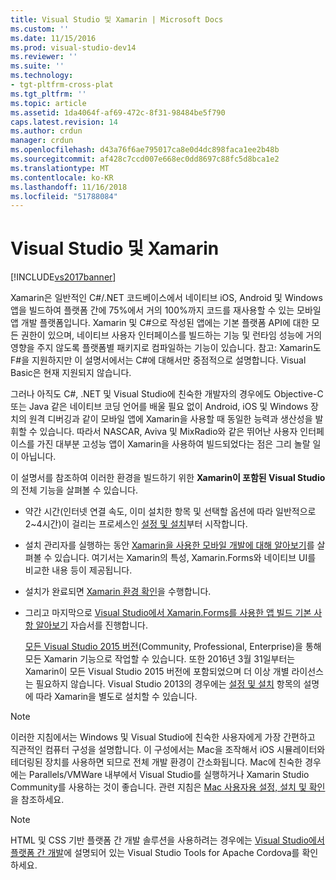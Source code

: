 ```yaml
---
title: Visual Studio 및 Xamarin | Microsoft Docs
ms.custom: ''
ms.date: 11/15/2016
ms.prod: visual-studio-dev14
ms.reviewer: ''
ms.suite: ''
ms.technology:
- tgt-pltfrm-cross-plat
ms.tgt_pltfrm: ''
ms.topic: article
ms.assetid: 1da4064f-af69-472c-8f31-98484be5f790
caps.latest.revision: 14
ms.author: crdun
manager: crdun
ms.openlocfilehash: d43a76f6ae795017ca8e0d4dc898faca1ee2b48b
ms.sourcegitcommit: af428c7ccd007e668ec0dd8697c88fc5d8bca1e2
ms.translationtype: MT
ms.contentlocale: ko-KR
ms.lasthandoff: 11/16/2018
ms.locfileid: "51788084"
---
```

# <a name="visual-studio-and-xamarin"></a>Visual Studio 및 Xamarin
[!INCLUDE[vs2017banner](../includes/vs2017banner.md)]

  
Xamarin은 일반적인 C#/.NET 코드베이스에서 네이티브 iOS, Android 및 Windows 앱을 빌드하여 플랫폼 간에 75%에서 거의 100%까지 코드를 재사용할 수 있는 모바일 앱 개발 플랫폼입니다. Xamarin 및 C#으로 작성된 앱에는 기본 플랫폼 API에 대한 모든 권한이 있으며, 네이티브 사용자 인터페이스를 빌드하는 기능 및 런타임 성능에 거의 영향을 주지 않도록 플랫폼별 패키지로 컴파일하는 기능이 있습니다. 참고: Xamarin도 F#을 지원하지만 이 설명서에서는 C#에 대해서만 중점적으로 설명합니다. Visual Basic은 현재 지원되지 않습니다.  
  
 그러나 아직도 C#, .NET 및 Visual Studio에 친숙한 개발자의 경우에도 Objective-C 또는 Java 같은 네이티브 코딩 언어를 배울 필요 없이 Android, iOS 및 Windows 장치의 원격 디버깅과 같이 모바일 앱에 Xamarin을 사용할 때 동일한 능력과 생산성을 발휘할 수 있습니다. 따라서 NASCAR, Aviva 및 MixRadio와 같은 뛰어난 사용자 인터페이스를 가진 대부분 고성능 앱이 Xamarin을 사용하여 빌드되었다는 점은 그리 놀랄 일이 아닙니다.  
  
 이 설명서를 참조하여 이러한 환경을 빌드하기 위한 **Xamarin이 포함된 Visual Studio**의 전체 기능을 살펴볼 수 있습니다.  
  
- 약간 시간(인터넷 연결 속도, 이미 설치한 항목 및 선택할 옵션에 따라 일반적으로 2~4시간)이 걸리는 프로세스인 [설정 및 설치](../cross-platform/setup-and-install.md)부터 시작합니다.  
  
- 설치 관리자를 실행하는 동안 [Xamarin을 사용한 모바일 개발에 대해 알아보기](../cross-platform/learn-about-mobile-development-with-xamarin.md)를 살펴볼 수 있습니다. 여기서는 Xamarin의 특성, Xamarin.Forms와 네이티브 UI를 비교한 내용 등이 제공됩니다.  
  
- 설치가 완료되면 [Xamarin 환경 확인](../cross-platform/verify-your-xamarin-environment.md)을 수행합니다.  
  
- 그리고 마지막으로 [Visual Studio에서 Xamarin.Forms를 사용한 앱 빌드 기본 사항 알아보기](../cross-platform/learn-app-building-basics-with-xamarin-forms-in-visual-studio.md) 자습서를 진행합니다.  
  
  [모든 Visual Studio 2015 버전](https://www.visualstudio.com/vs-2015-product-editions)(Community, Professional, Enterprise)을 통해 모든 Xamarin 기능으로 작업할 수 있습니다. 또한 2016년 3월 31일부터는 Xamarin이 모든 Visual Studio 2015 버전에 포함되었으며 더 이상 개별 라이선스는 필요하지 않습니다. Visual Studio 2013의 경우에는 [설정 및 설치](../cross-platform/setup-and-install.md) 항목의 설명에 따라 Xamarin을 별도로 설치할 수 있습니다.  
  
> [!NOTE]
>  이러한 지침에서는 Windows 및 Visual Studio에 친숙한 사용자에게 가장 간편하고 직관적인 컴퓨터 구성을 설명합니다. 이 구성에서는 Mac을 조작해서 iOS 시뮬레이터와 테더링된 장치를 사용하면 되므로 전체 개발 환경이 간소화됩니다. Mac에 친숙한 경우에는 Parallels/VMWare 내부에서 Visual Studio를 실행하거나 Xamarin Studio Community를 사용하는 것이 좋습니다. 관련 지침은 [Mac 사용자용 설정, 설치 및 확인](../cross-platform/setup-install-and-verifications-for-mac-users.md)을 참조하세요.  
  
> [!NOTE]
>  HTML 및 CSS 기반 플랫폼 간 개발 솔루션을 사용하려는 경우에는 [Visual Studio에서 플랫폼 간 개발](../cross-platform/cross-platform-mobile-development-in-visual-studio.md#HTML)에 설명되어 있는 Visual Studio Tools for Apache Cordova를 확인하세요.

